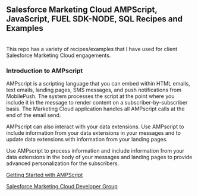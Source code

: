 <h2>Salesforce Marketing Cloud AMPScript, JavaScript, FUEL SDK-NODE, SQL Recipes and Examples</h2><br>
This repo has a variety of recipes/examples that I have used for client Salesforce Marketing Cloud engagements.

<h3>Introduction to AMPscript</h3>

<p>AMPscript is a scripting language that you can embed within HTML emails, text emails, landing pages, SMS messages, and push notifications from MobilePush. The system processes the script at the point where you include it in the message to render content on a subscriber-by-subscriber basis. The Marketing Cloud application handles all AMPscript calls at the end of the email send.</p>

<p>AMPscript can also interact with your data extensions. Use AMPscript to include information from your data extensions in your messages and to update data extensions with information from your landing pages.</p>

<p>Use AMPscript to process information and include information from your data extensions in the body of your messages and landing pages to provide advanced personalization for the subscribers.</p>

[Getting Started with AMPScript](https://developer.salesforce.com/docs/atlas.en-us.mc-programmatic-content.meta/mc-programmatic-content/getStarted-AMPscript.htm)

[Salesforce Marketing Cloud Developer Group](https://github.com/sfmcdg)
